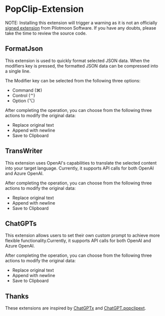 # PopClip-Extension

NOTE: Installing this extension will trigger a warning as it is not an officially [signed extension](https://github.com/pilotmoon/PopClip-Extensions#extension-signing) from Pilotmoon Software. If you have any doubts, please take the time to review the source code.

## FormatJson

This extension is used to quickly format selected JSON data. When the modifiers key is pressed, the formatted JSON data can be compressed into a single line.

The Modifier key can be selected from the following three options:

- Command (⌘)
- Control (⌃)
- Option (⌥)

After completing the operation, you can choose from the following three actions to modify the original data:

- Replace original text
- Append with newline
- Save to Clipboard

## TransWriter

This extension uses OpenAI's capabilities to translate the selected content into your target language. Currently, it supports API calls for both OpenAI and Azure OpenAI.

After completing the operation, you can choose from the following three actions to modify the original data:

- Replace original text
- Append with newline
- Save to Clipboard

## ChatGPTs

This extension allows users to set their own custom prompt to achieve more flexible functionality.Currently, it supports API calls for both OpenAI and Azure OpenAI.

After completing the operation, you can choose from the following three actions to modify the original data:

- Replace original text
- Append with newline
- Save to Clipboard


## Thanks

These extensions are inspired by  [ChatGPTx](https://github.com/damnever/ChatGPTx.popclipext) and [ChatGPT.popclipext](https://github.com/pilotmoon/PopClip-Extensions/tree/master/source/ChatGPT.popclipext).